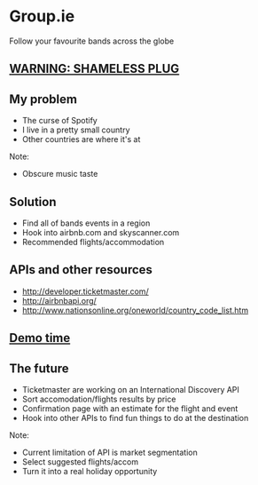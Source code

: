 # Group.ie

Follow your favourite bands across the globe


## [WARNING: SHAMELESS PLUG](https://docs.google.com/presentation/d/1Mkg3AmUDAuLo5tkylV4Rv2qa0kKbptXEOEKFWgECQXc/edit?ts=590ca2b3)



## My problem

* The curse of Spotify
* I live in a pretty small country
* Other countries are where it's at

Note:
* Obscure music taste


## Solution

* Find all of bands events in a region
* Hook into airbnb.com and skyscanner.com
* Recommended flights/accommodation


## APIs and other resources

* http://developer.ticketmaster.com/
* http://airbnbapi.org/
* http://www.nationsonline.org/oneworld/country_code_list.htm


## [Demo time](http://groupie.nicro.land)



## The future

* Ticketmaster are working on an International Discovery API
* Sort accomodation/flights results by price
* Confirmation page with an estimate for the flight and event
* Hook into other APIs to find fun things to do at the destination

Note:
* Current limitation of API is market segmentation
* Select suggested flights/accom
* Turn it into a real holiday opportunity
